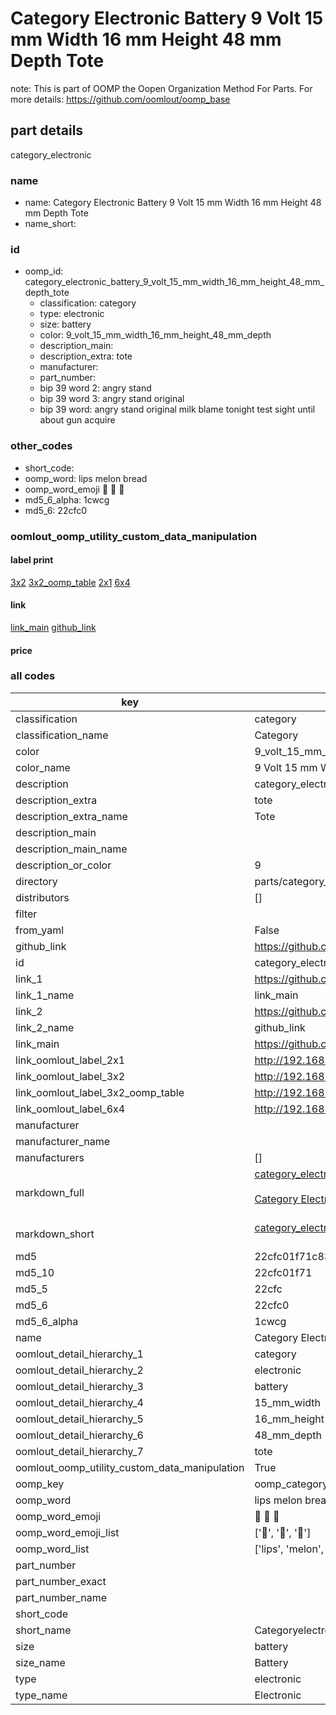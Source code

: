 # Category Electronic Battery 9 Volt 15 mm Width 16 mm Height 48 mm Depth Tote  

note: This is part of OOMP the Oopen Organization Method For Parts. For more details: https://github.com/oomlout/oomp_base

##  part details



category_electronic

### name
* name: Category Electronic Battery 9 Volt 15 mm Width 16 mm Height 48 mm Depth Tote
* name_short: 
### id
* oomp_id: category_electronic_battery_9_volt_15_mm_width_16_mm_height_48_mm_depth_tote
  * classification: category
  * type: electronic
  * size: battery
  * color: 9_volt_15_mm_width_16_mm_height_48_mm_depth
  * description_main: 
  * description_extra: tote
  * manufacturer: 
  * part_number: 
  * bip 39 word 2: angry stand
  * bip 39 word 3: angry stand original
  * bip 39 word: angry stand original milk blame tonight test sight until about gun acquire

### other_codes
* short_code: 
* oomp_word: lips melon bread
* oomp_word_emoji :lips: :melon: :bread:
* md5_6_alpha: 1cwcg
* md5_6: 22cfc0






### oomlout_oomp_utility_custom_data_manipulation
#### label print
[3x2](http://192.168.1.245:1112/?label=oomp%201cwcg)
[3x2_oomp_table](http://192.168.1.107:1112/?label=oomp%201cwcg)
[2x1](http://192.168.1.242:1112/?label=oomp%201cwcg)
[6x4](http://192.168.1.55:1112/?label=oomp%201cwcg)    

#### link

[link_main](https://github.com/oomlout/oomlout_oomp_current_version_messy/tree/main/parts/category_electronic_battery_9_volt_15_mm_width_16_mm_height_48_mm_depth_tote) [github_link](https://github.com/oomlout/oomlout_oomp_part_src/tree/main/parts/category_electronic_battery_9_volt_15_mm_width_16_mm_height_48_mm_depth_tote)                             

#### price







### all codes 
| key | value |  
| --- | --- |  
| classification | category |  
| classification_name | Category |  
| color | 9_volt_15_mm_width_16_mm_height_48_mm_depth |  
| color_name | 9 Volt 15 mm Width 16 mm Height 48 mm Depth |  
| description | category_electronic |  
| description_extra | tote |  
| description_extra_name | Tote |  
| description_main |  |  
| description_main_name |  |  
| description_or_color | 9  |  
| directory | parts/category_electronic_battery_9_volt_15_mm_width_16_mm_height_48_mm_depth_tote |  
| distributors | [] |  
| filter |  |  
| from_yaml | False |  
| github_link | https://github.com/oomlout/oomlout_oomp_part_src/tree/main/parts/category_electronic_battery_9_volt_15_mm_width_16_mm_height_48_mm_depth_tote |  
| id | category_electronic_battery_9_volt_15_mm_width_16_mm_height_48_mm_depth_tote |  
| link_1 | https://github.com/oomlout/oomlout_oomp_current_version_messy/tree/main/parts/category_electronic_battery_9_volt_15_mm_width_16_mm_height_48_mm_depth_tote |  
| link_1_name | link_main |  
| link_2 | https://github.com/oomlout/oomlout_oomp_part_src/tree/main/parts/category_electronic_battery_9_volt_15_mm_width_16_mm_height_48_mm_depth_tote |  
| link_2_name | github_link |  
| link_main | https://github.com/oomlout/oomlout_oomp_current_version_messy/tree/main/parts/category_electronic_battery_9_volt_15_mm_width_16_mm_height_48_mm_depth_tote |  
| link_oomlout_label_2x1 | http://192.168.1.242:1112/?label=oomp%201cwcg |  
| link_oomlout_label_3x2 | http://192.168.1.245:1112/?label=oomp%201cwcg |  
| link_oomlout_label_3x2_oomp_table | http://192.168.1.107:1112/?label=oomp%201cwcg |  
| link_oomlout_label_6x4 | http://192.168.1.55:1112/?label=oomp%201cwcg |  
| manufacturer |  |  
| manufacturer_name |  |  
| manufacturers | [] |  
| markdown_full | [category_electronic_battery_9_volt_15_mm_width_16_mm_height_48_mm_depth_tote](https://github.com/oomlout/oomlout_oomp_current_version_messy/tree/main/parts/category_electronic_battery_9_volt_15_mm_width_16_mm_height_48_mm_depth_tote)<br>[](https://github.com/oomlout/oomlout_oomp_current_version_messy/tree/main/parts/category_electronic_battery_9_volt_15_mm_width_16_mm_height_48_mm_depth_tote)<br>[Category Electronic Battery 9 Volt 15 Mm Width 16 Mm Height 48 Mm Depth Tote](https://github.com/oomlout/oomlout_oomp_current_version_messy/tree/main/parts/category_electronic_battery_9_volt_15_mm_width_16_mm_height_48_mm_depth_tote)<br><br> |  
| markdown_short | [category_electronic_battery_9_volt_15_mm_width_16_mm_height_48_mm_depth_tote](https://github.com/oomlout/oomlout_oomp_current_version_messy/tree/main/parts/category_electronic_battery_9_volt_15_mm_width_16_mm_height_48_mm_depth_tote)<br><br> |  
| md5 | 22cfc01f71c83bf3920b98c939752047 |  
| md5_10 | 22cfc01f71 |  
| md5_5 | 22cfc |  
| md5_6 | 22cfc0 |  
| md5_6_alpha | 1cwcg |  
| name | Category Electronic Battery 9 Volt 15 mm Width 16 mm Height 48 mm Depth Tote |  
| oomlout_detail_hierarchy_1 | category |  
| oomlout_detail_hierarchy_2 | electronic |  
| oomlout_detail_hierarchy_3 | battery |  
| oomlout_detail_hierarchy_4 | 15_mm_width |  
| oomlout_detail_hierarchy_5 | 16_mm_height |  
| oomlout_detail_hierarchy_6 | 48_mm_depth |  
| oomlout_detail_hierarchy_7 | tote |  
| oomlout_oomp_utility_custom_data_manipulation | True |  
| oomp_key | oomp_category_electronic_battery_9_volt_15_mm_width_16_mm_height_48_mm_depth_tote |  
| oomp_word | lips melon bread |  
| oomp_word_emoji | :lips: :melon: :bread: |  
| oomp_word_emoji_list | [':lips:', ':melon:', ':bread:'] |  
| oomp_word_list | ['lips', 'melon', 'bread'] |  
| part_number |  |  
| part_number_exact |  |  
| part_number_name |  |  
| short_code |  |  
| short_name | Categoryelectronic |  
| size | battery |  
| size_name | Battery |  
| type | electronic |  
| type_name | Electronic |  
